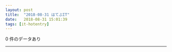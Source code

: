```yaml
---
layout: post
title:  "2018-08-31 はてぶIT"
date:   2018-08-31 15:01:39
tags: [it-hotentry]
---
```

0 件のデータあり

<hr>

